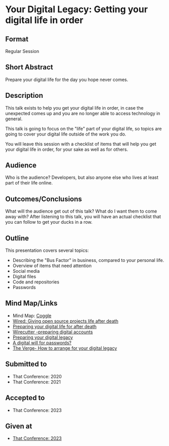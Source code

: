 # Your Digital Legacy: Getting your digital life in order

## Format
Regular Session

## Short Abstract
Prepare your digital life for the day you hope never comes.

## Description
This talk exists to help you get your digital life in order, in case the unexpected comes up and you are no longer able to access technology in general.

This talk is going to focus on the "life" part of your digital life, so topics are going to cover your digital life outside of the work you do.

You will leave this session with a checklist of items that will help you get your digital life in order, for your sake as well as for others.

## Audience
Who is the audience?
Developers, but also anyone else who lives at least part of their life online.

## Outcomes/Conclusions
What will the audience get out of this talk? What do I want them to come away with?
After listening to this talk, you will have an actual checklist that you can follow to get your ducks in a row.

## Outline
This presentation covers several topics:

- Describing the "Bus Factor" in business, compared to your personal life.
- Overview of items that need attention
- Social media
- Digital files
- Code and repositories
- Passwords

## Mind Map/Links
- Mind Map: [Coggle](https://coggle.it/diagram/ZIvQGnXRJ1sQmE0B/t/your-digital-legacy/1df5d96e56d6cda73273f90e8ee0349471e329ab9c2e6dffebc71d4b1a2e241f) 
- [Wired: Giving open source projects life after death](https://www.wired.com/story/giving-open-source-projects-life-after-a-developers-death/)
- [Preparing your digital life for after death](https://www.pcmag.com/how-to/how-to-prepare-your-digital-life-for-your-death)
- [Wirecutter -preparing digital accounts](https://thewirecutter.com/blog/get-your-digital-accounts-ready-in-case-of-death/)
- [Preparing your digital legacy](https://lifehacker.com/you-need-to-deal-with-your-digital-legacy-right-now-1820407514)
- [A digital will for passwords?](https://blog.lastpass.com/2016/04/preparing-a-digital-will-for-your-passwords.html/)
- [The Verge- How to arrange for your digital legacy](https://www.theverge.com/22812264/digital-legacy-death-estate-google-apple-how-to)

## Submitted to
- That Conference: 2020
- That Conference: 2021

## Accepted to
- That Conference: 2023

## Given at
- [That Conference: 2023](https://rosslarson.com/talks/your-digital-legacy/)